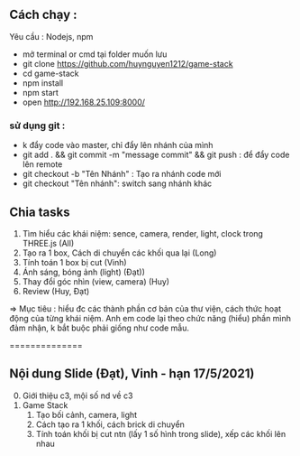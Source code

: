 ## Cách chạy :

Yêu cầu : Nodejs, npm

- mở terminal or cmd tại folder muốn lưu
- git clone https://github.com/huynguyen1212/game-stack
- cd game-stack
- npm install
- npm start
- open http://192.168.25.109:8000/


### sử dụng git :

- k đẩy code vào master, chỉ đẩy lên nhánh của mình
- git add . && git commit -m "message commit" && git push : để đẩy code lên remote
- git checkout -b "Tên Nhánh" : Tạo ra nhánh code mới
- git checkout "Tên nhánh": switch sang nhánh khác

## Chia tasks

1. Tìm hiểu các khái niệm: sence, camera, render, light, clock trong THREE.js (All)
2. Tạo ra 1 box, Cách di chuyển các khối qua lại (Long)
3. Tính toán 1 box bị cut (Vinh)
4. Ánh sáng, bóng ảnh (light) (Đạt))
5. Thay đổi góc nhìn (view, camera) (Huy)
6. Review (Huy, Đạt)

=> Mục tiêu : hiểu đc các thành phần cơ bản của thư viện, cách thức hoạt động của từng khái niệm. Anh em code lại theo chức năng (hiểu) phần mình đảm nhận, k bắt buộc phải giống như code mẫu.

==============

## Nội dung Slide (Đạt), Vinh - hạn 17/5/2021)

0. Giới thiệu c3, mội số nd về c3
1. Game Stack
   1. Tạo bối cảnh, camera, light
   2. Cách tạo ra 1 khối, cách brick di chuyển
   3. Tính toán khối bị cut ntn (lấy 1 số hình trong slide), xếp các khối lên nhau
